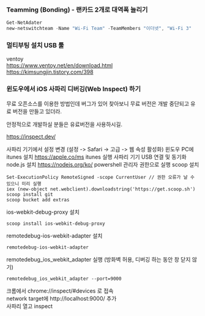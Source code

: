 ### Teamming (Bonding) - 랜카드 2개로 대역폭 늘리기
```powershell
Get-NetAdater
new-netswitchteam -Name "Wi-Fi Team" -TeamMembers "이더넷", "Wi-Fi 3"
```

### 멀티부팅 설치 USB 툴
ventoy  
https://www.ventoy.net/en/download.html  
https://kimsungjin.tistory.com/398  

### 윈도우에서 iOS 사파리 디버깅(Web Inspect) 하기
무료 오픈소스를 이용한 방법인데 버그가 있어 찾아보니 무료 버전은 개발 중단되고 유료 버전을 만들고 있더라.

안정적으로 개발하실 분들은 유료버전을 사용하시길.

https://inspect.dev/

사파리 기기에서 설정 변경 (설정 -> Safari -> 고급 -> 웹 속성 활성화)
윈도우 PC에 itunes 설치 https://apple.co/ms
itunes 실행
사파리 기기 USB 연결 및 동기화
node.js 설치 https://nodejs.org/ko/
powershell 관리자 권한으로 실행
scoop 설치
```
Set-ExecutionPolicy RemoteSigned -scope CurrentUser // 권한 오류가 날 수 있으니 미리 실행
iex (new-object net.webclient).downloadstring('https://get.scoop.sh')
scoop install git
scoop bucket add extras
```
ios-webkit-debug-proxy 설치

```
scoop install ios-webkit-debug-proxy
```
remotedebug-ios-webkit-adapter 설치

```
remotedebug-ios-webkit-adapter
```
remotedebug_ios_webkit_adapter 실행 (방화벽 허용, 디버깅 하는 동안 창 닫지 않기)

```
remotedebug_ios_webkit_adapter --port=9000
```
크롬에서 chrome://inspect/#devices 로 접속  
network target에 http://localhost:9000/ 추가   
사파리 열고 inspect   
